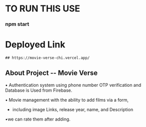 # TO RUN THIS USE

  ### npm start

# Deployed Link 

    ## https://movie-verse-chi.vercel.app/

## About Project -- Movie Verse

• Authentication system using phone number OTP verification and Database is Used from Firebase.

• Movie management with the ability to add films via a form,

- including image Links, release year, name, and Description

•we can rate them after adding.